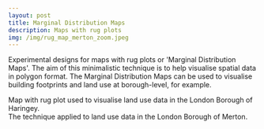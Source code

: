```yaml
---
layout: post
title: Marginal Distribution Maps
description: Maps with rug plots
img: /img/rug_map_merton_zoom.jpeg
---
```

  
Experimental designs for maps with rug plots or 'Marginal Distribution Maps'. The aim of this minimalistic technique is to help visualise spatial data in polygon format. The Marginal Distribution Maps can be used to visualise building footprints and land use at borough-level, for example.

<div class="col">
	<img class="col" src="{{ site.baseurl }}/img/rug_map_haringey.jpeg" alt="" title=""/>
</div>

<div class="col three caption">
	Map with rug plot used to visualise land use data in the London Borough of Haringey.
</div>

<div class="col">
	<img class="col" src="{{ site.baseurl }}/img/rug_map_merton.jpeg" alt="" title=""/>
</div>

<div class="col three caption">
	The technique applied to land use data in the London Borough of Merton.
</div>
